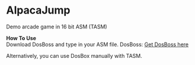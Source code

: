 # AlpacaJump
Demo arcade game in 16 bit ASM (TASM)

<b>How To Use</b><br>
Download DosBoss and type in your ASM file.
DosBoss: <a href="https://github.com/shaharrose/DosBossV2">Get DosBoss here</a>

Alternatively, you can use DosBox manually with TASM.


